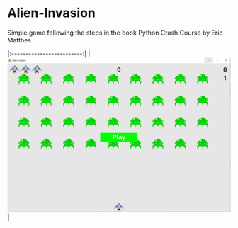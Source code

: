 # Alien-Invasion
Simple game following the steps in the book Python Crash Course by Eric Matthes

|:-------------------------:|
|![](/images/alien_invasion.png)  |
